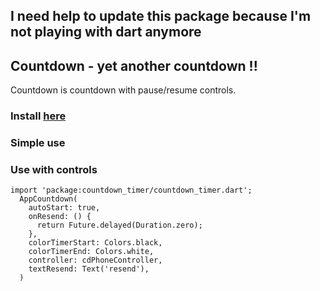 ## I need help to update this package because I'm not playing with dart anymore

## Countdown - yet another countdown !!

Countdown is countdown with pause/resume controls.

### Install [here](https://pub.dartlang.org/packages/countdown)

### Simple use


### Use with controls
```
import 'package:countdown_timer/countdown_timer.dart';
  AppCountdown(
    autoStart: true,
    onResend: () {
      return Future.delayed(Duration.zero);
    },
    colorTimerStart: Colors.black,
    colorTimerEnd: Colors.white,
    controller: cdPhoneController,
    textResend: Text('resend'),
  )
